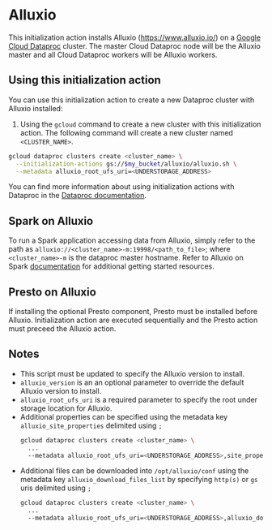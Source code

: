 # Alluxio

This initialization action installs Alluxio (https://www.alluxio.io/) on a [Google Cloud Dataproc](https://cloud.google.com/dataproc) cluster.
The master Cloud Dataproc node will be the Alluxio master and all Cloud Dataproc workers will be Alluxio workers.

## Using this initialization action
You can use this initialization action to create a new Dataproc cluster with Alluxio installed:

1. Using the `gcloud` command to create a new cluster with this initialization action. The following command will create a new cluster named `<CLUSTER_NAME>`.
  ```bash
  gcloud dataproc clusters create <cluster_name> \
    --initialization-actions gs://$my_bucket/alluxio/alluxio.sh \
    --metadata alluxio_root_ufs_uri=<UNDERSTORAGE_ADDRESS>
  ```

You can find more information about using initialization actions with Dataproc in the [Dataproc documentation](https://cloud.google.com/dataproc/init-actions).

## Spark on Alluxio
To run a Spark application accessing data from Alluxio, simply refer to the path as `alluxio://<cluster_name>-m:19998/<path_to_file>`; where `<cluster_name>-m` is the dataproc master hostname.
Refer to Alluxio on Spark [documentation](https://docs.alluxio.io/os/user/stable/en/compute/Spark.html#examples-use-alluxio-as-input-and-output) for additional getting started resources.

## Presto on Alluxio
If installing the optional Presto component, Presto must be installed before Alluxio. Initialization action are executed sequentially and the Presto action must preceed the Alluxio action.

## Notes
* This script must be updated to specify the Alluxio version to install.
* `alluxio_version` is an an optional parameter to override the default Alluxio version to install.
* `alluxio_root_ufs_uri` is a required parameter to specify the root under storage location for Alluxio.
* Additional properties can be specified using the metadata key `alluxio_site_properties` delimited using `;`
  ```bash
  gcloud dataproc clusters create <cluster_name> \
    ...
    --metadata alluxio_root_ufs_uri=<UNDERSTORAGE_ADDRESS>,site_properties="alluxio.master.mount.table.root.option.fs.gcs.accessKeyId=<GCS_ACCESS_KEY_ID>;alluxio.master.mount.table.root.option.fs.gcs.secretAccessKey=<GCS_SECRET_ACCESS_KEY>"
  ```
* Additional files can be downloaded into `/opt/alluxio/conf` using the metadata key `alluxio_download_files_list` by specifying `http(s)` or `gs` uris delimited using `;`
  ```bash
  gcloud dataproc clusters create <cluster_name> \
    ...
    --metadata alluxio_root_ufs_uri=<UNDERSTORAGE_ADDRESS>,alluxio_download_files_list="gs://$my_bucket/$my_file;https://$server/$file"
  ```
